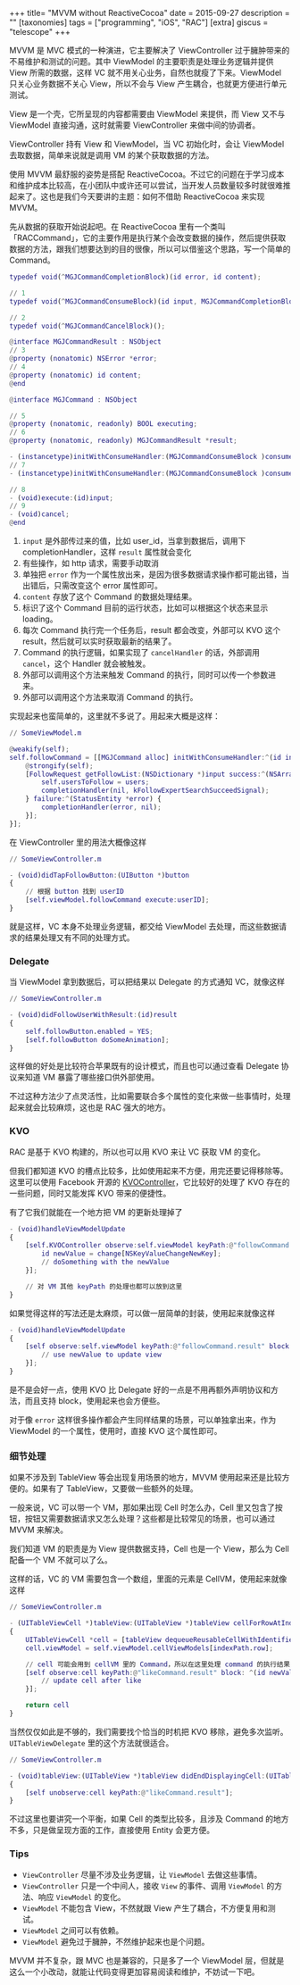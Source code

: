 +++
title= "MVVM without ReactiveCocoa"
date = 2015-09-27
description = ""
[taxonomies]
tags = ["programming", "iOS", "RAC"]
[extra]
giscus = "telescope"
+++

MVVM 是 MVC 模式的一种演进，它主要解决了 ViewController 过于臃肿带来的不易维护和测试的问题。其中 ViewModel 的主要职责是处理业务逻辑并提供 View 所需的数据，这样 VC 就不用关心业务，自然也就瘦了下来。ViewModel 只关心业务数据不关心 View，所以不会与 View 产生耦合，也就更方便进行单元测试。

View 是一个壳，它所呈现的内容都需要由 ViewModel 来提供，而 View 又不与 ViewModel 直接沟通，这时就需要 ViewController 来做中间的协调者。

ViewController 持有 View 和 ViewModel，当 VC 初始化时，会让 ViewModel 去取数据，简单来说就是调用 VM 的某个获取数据的方法。

使用 MVVM 最舒服的姿势是搭配 ReactiveCocoa。不过它的问题在于学习成本和维护成本比较高，在小团队中或许还可以尝试，当开发人员数量较多时就很难推起来了。这也是我们今天要讲的主题：如何不借助 ReactiveCocoa 来实现 MVVM。

先从数据的获取开始说起吧。在 ReactiveCocoa 里有一个类叫「RACCommand」，它的主要作用是执行某个会改变数据的操作，然后提供获取数据的方法，跟我们想要达到的目的很像，所以可以借鉴这个思路，写一个简单的 Command。

```m
typedef void(^MGJCommandCompletionBlock)(id error, id content);

// 1
typedef void(^MGJCommandConsumeBlock)(id input, MGJCommandCompletionBlock completionHandler);

// 2
typedef void(^MGJCommandCancelBlock)();

@interface MGJCommandResult : NSObject
// 3
@property (nonatomic) NSError *error;
// 4
@property (nonatomic) id content;
@end

@interface MGJCommand : NSObject

// 5
@property (nonatomic, readonly) BOOL executing;
// 6
@property (nonatomic, readonly) MGJCommandResult *result;

- (instancetype)initWithConsumeHandler:(MGJCommandConsumeBlock )consumeHandler;
// 7
- (instancetype)initWithConsumeHandler:(MGJCommandConsumeBlock )consumeHandler cancelHandler:(MGJCommandCancelBlock )cancelHandler;

// 8
- (void)execute:(id)input;
// 9
- (void)cancel;
@end
```

1. `input` 是外部传过来的值，比如 user_id，当拿到数据后，调用下 completionHandler，这样 `result` 属性就会变化
2. 有些操作，如 http 请求，需要手动取消
3. 单独把 `error` 作为一个属性放出来，是因为很多数据请求操作都可能出错，当出错后，只需改变这个 error 属性即可。
4. `content` 存放了这个 Command 的数据处理结果。
5. 标识了这个 Command 目前的运行状态，比如可以根据这个状态来显示 loading。
6. 每次 Command 执行完一个任务后，result 都会改变，外部可以 KVO 这个 result，然后就可以实时获取最新的结果了。
7. Command 的执行逻辑，如果实现了 `cancelHandler` 的话，外部调用 `cancel`，这个 Handler 就会被触发。
8. 外部可以调用这个方法来触发 Command 的执行，同时可以传一个参数进来。
9. 外部可以调用这个方法来取消 Command 的执行。

实现起来也蛮简单的，这里就不多说了。用起来大概是这样：

```m
// SomeViewModel.m

@weakify(self);
self.followCommand = [[MGJCommand alloc] initWithConsumeHandler:^(id input, MGJCommandCompletionBlock completionHandler) {
    @strongify(self);
    [FollowRequest getFollowList:(NSDictionary *)input success:^(NSArray *users) {
        self.usersToFollow = users;
        completionHandler(nil, kFollowExpertSearchSucceedSignal);
    } failure:^(StatusEntity *error) {
        completionHandler(error, nil);
    }];
}];
```

在 ViewController 里的用法大概像这样

```m
// SomeViewController.m

- (void)didTapFollowButton:(UIButton *)button
{
	// 根据 button 找到 userID
	[self.viewModel.followCommand execute:userID];
}
```

就是这样，VC 本身不处理业务逻辑，都交给 ViewModel 去处理，而这些数据请求的结果处理又有不同的处理方式。

### Delegate

当 ViewModel 拿到数据后，可以把结果以 Delegate 的方式通知 VC，就像这样

```m
// SomeViewController.m

- (void)didFollowUserWithResult:(id)result
{
	self.followButton.enabled = YES;
	[self.followButton doSomeAnimation];
}
```

这样做的好处是比较符合苹果既有的设计模式，而且也可以通过查看 Delegate 协议来知道 VM 暴露了哪些接口供外部使用。

不过这种方法少了点灵活性，比如需要联合多个属性的变化来做一些事情时，处理起来就会比较麻烦，这也是 RAC 强大的地方。

### KVO

RAC 是基于 KVO 构建的，所以也可以用 KVO 来让 VC 获取 VM 的变化。

但我们都知道 KVO 的槽点比较多，比如使用起来不方便，用完还要记得移除等。这里可以使用 Facebook 开源的 [KVOController](https://github.com/facebook/KVOController)，它比较好的处理了 KVO 存在的一些问题，同时又能发挥 KVO 带来的便捷性。

有了它我们就能在一个地方把 VM 的更新处理掉了

```m
- (void)handleViewModelUpdate
{
	[self.KVOController observe:self.viewModel keyPath:@"followCommand.result" options:NSKeyValueObservingOptionInitial|NSKeyValueObservingOptionNew block:^(id observer, id target, NSDictionary *change) {
		id newValue = change[NSKeyValueChangeNewKey];
		// doSomething with the newValue
	}];

	// 对 VM 其他 keyPath 的处理也都可以放到这里
}
```

如果觉得这样的写法还是太麻烦，可以做一层简单的封装，使用起来就像这样

```m
- (void)handleViewModelUpdate
{
	[self observe:self.viewModel keyPath:@"followCommand.result" block: ^(id newValue){
		// use newValue to update view
	}];
}
```

是不是会好一点，使用 KVO 比 Delegate 好的一点是不用再额外声明协议和方法，而且支持 block，使用起来也会方便些。

对于像 `error` 这样很多操作都会产生同样结果的场景，可以单独拿出来，作为 ViewModel 的一个属性，使用时，直接 KVO 这个属性即可。

### 细节处理

如果不涉及到 TableView 等会出现复用场景的地方，MVVM 使用起来还是比较方便的。如果有了 TableView，又要做一些额外的处理。

一般来说，VC 可以带一个 VM，那如果出现 Cell 时怎么办，Cell 里又包含了按钮，按钮又需要数据请求又怎么处理？这些都是比较常见的场景，也可以通过 MVVM 来解决。

我们知道 VM 的职责是为 View 提供数据支持，Cell 也是一个 View，那么为 Cell 配备一个 VM
不就可以了么。

这样的话，VC 的 VM 需要包含一个数组，里面的元素是 CellVM，使用起来就像这样

```m
// SomeViewController.m

- (UITableViewCell *)tableView:(UITableView *)tableView cellForRowAtIndexPath:(NSIndexPath *)indexPath
{
	UITableViewCell *cell = [tableView dequeueReusableCellWithIdentifier:@"Cell" forIndexPath:indexPath];
	cell.viewModel = self.viewModel.cellViewModels[indexPath.row];

	// cell 可能会用到 cellVM 里的 Command，所以在这里处理 command 的执行结果
	[self observe:cell keyPath:@"likeCommand.result" block: ^(id newValue){
		// update cell after like
	}];

	return cell
}
```

当然仅仅如此是不够的，我们需要找个恰当的时机把 KVO 移除，避免多次监听。`UITableViewDelegate` 里的这个方法就很适合。

```m
// SomeViewController.m

- (void)tableView:(UITableView *)tableView didEndDisplayingCell:(UITableViewCell *)cell forRowAtIndexPath:(NSIndexPath *)indexPath
{
	[self unobserve:cell keyPath:@"likeCommand.result"];
}
```

不过这里也要讲究一个平衡，如果 Cell 的类型比较多，且涉及 Command 的地方不多，只是做呈现方面的工作，直接使用 Entity 会更方便。

### Tips

- `ViewController` 尽量不涉及业务逻辑，让 `ViewModel` 去做这些事情。
- `ViewController` 只是一个中间人，接收 `View` 的事件、调用 `ViewModel` 的方法、响应 `ViewModel` 的变化。
- `ViewModel` 不能包含 View，不然就跟 View 产生了耦合，不方便复用和测试。
- `ViewModel` 之间可以有依赖。
- `ViewModel` 避免过于臃肿，不然维护起来也是个问题。

MVVM 并不复杂，跟 MVC 也是兼容的，只是多了一个 ViewModel 层，但就是这么一个小改动，就能让代码变得更加容易阅读和维护，不妨试一下吧。
